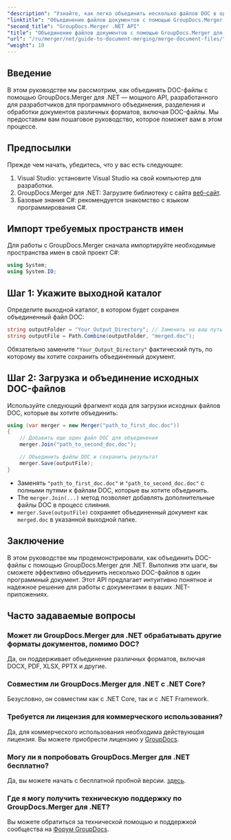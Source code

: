 ```yaml
---
"description": "Узнайте, как легко объединить несколько файлов DOC в один документ с помощью GroupDocs.Merger для .NET. Это подробное руководство предлагает понятный пошаговый подход, включающий необходимые условия, фрагменты кода и ответы на часто задаваемые вопросы."
"linktitle": "Объединение файлов документов с помощью GroupDocs.Merger для .NET"
"second_title": "GroupDocs.Merger .NET API"
"title": "Объединение файлов документов с помощью GroupDocs.Merger для .NET"
"url": "/ru/merger/net/guide-to-document-merging/merge-document-files/"
"weight": 10
---
```


## Введение

В этом руководстве мы рассмотрим, как объединять DOC-файлы с помощью GroupDocs.Merger для .NET — мощного API, разработанного для разработчиков для программного объединения, разделения и обработки документов различных форматов, включая DOC-файлы. Мы предоставим вам пошаговое руководство, которое поможет вам в этом процессе.

## Предпосылки

Прежде чем начать, убедитесь, что у вас есть следующее:

1. Visual Studio: установите Visual Studio на свой компьютер для разработки.
2. GroupDocs.Merger для .NET: Загрузите библиотеку с сайта [веб-сайт](https://releases.groupdocs.com/merger/net/).
3. Базовые знания C#: рекомендуется знакомство с языком программирования C#.

## Импорт требуемых пространств имен

Для работы с GroupDocs.Merger сначала импортируйте необходимые пространства имен в свой проект C#:

```csharp
using System;
using System.IO;
```

## Шаг 1: Укажите выходной каталог

Определите выходной каталог, в котором будет сохранен объединенный файл DOC:

```csharp
string outputFolder = "Your_Output_Directory"; // Заменить на ваш путь
string outputFile = Path.Combine(outputFolder, "merged.doc");
```

Обязательно замените `"Your_Output_Directory"` фактический путь, по которому вы хотите сохранить объединенный документ.

## Шаг 2: Загрузка и объединение исходных DOC-файлов

Используйте следующий фрагмент кода для загрузки исходных файлов DOC, которые вы хотите объединить:

```csharp
using (var merger = new Merger("path_to_first_doc.doc"))
{
    // Добавить еще один файл DOC для объединения
    merger.Join("path_to_second_doc.doc");

    // Объединить файлы DOC и сохранить результат
    merger.Save(outputFile);
}
```


- Заменять `"path_to_first_doc.doc"` и `"path_to_second_doc.doc"` с полными путями к файлам DOC, которые вы хотите объединить.
- The `merger.Join(...)` метод позволяет добавлять дополнительные файлы DOC в процесс слияния.
- `merger.Save(outputFile)` сохраняет объединенный документ как `merged.doc` в указанной выходной папке.

## Заключение

В этом руководстве мы продемонстрировали, как объединить DOC-файлы с помощью GroupDocs.Merger для .NET. Выполнив эти шаги, вы сможете эффективно объединить несколько DOC-файлов в один программный документ. Этот API предлагает интуитивно понятное и надежное решение для работы с документами в ваших .NET-приложениях.

## Часто задаваемые вопросы

### Может ли GroupDocs.Merger для .NET обрабатывать другие форматы документов, помимо DOC?

Да, он поддерживает объединение различных форматов, включая DOCX, PDF, XLSX, PPTX и другие.

### Совместим ли GroupDocs.Merger для .NET с .NET Core?

Безусловно, он совместим как с .NET Core, так и с .NET Framework.

### Требуется ли лицензия для коммерческого использования?

Да, для коммерческого использования необходима действующая лицензия. Вы можете приобрести лицензию у [GroupDocs](https://purchase.groupdocs.com/buy).

### Могу ли я попробовать GroupDocs.Merger для .NET бесплатно?

Да, вы можете начать с бесплатной пробной версии. [здесь](https://releases.groupdocs.com/).

### Где я могу получить техническую поддержку по GroupDocs.Merger для .NET?

Вы можете обратиться за технической помощью и поддержкой сообщества на [Форум GroupDocs](https://forum.groupdocs.com/c/merger/32).